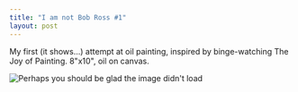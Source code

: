 ```yaml
---
title: "I am not Bob Ross #1"
layout: post
---
```


<p class="centered"> My first (it shows...) attempt at oil painting, inspired by binge-watching The Joy of Painting.<!--more--> 8"x10", oil on canvas.</p>

<img class="part-width" src="https://s3.fr-par.scw.cloud/tmitchell.uk/2020/12/i-am-not-bob-ross-1.jpg" alt="Perhaps you should be glad the image didn't load">

